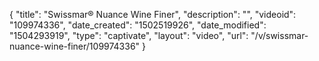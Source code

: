 {
    "title": "Swissmar&reg; Nuance Wine Finer",
    "description": "",
    "videoid": "109974336",
    "date_created": "1502519926",
    "date_modified": "1504293919",
    "type": "captivate",
    "layout": "video",
    "url": "\/v\/swissmar-nuance-wine-finer\/109974336"
}
